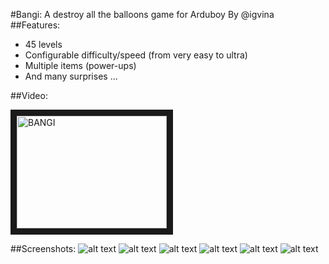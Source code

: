 #Bangi: A destroy all the balloons game for Arduboy
By @igvina
##Features:
* 45 levels
* Configurable difficulty/speed (from very easy to ultra)
* Multiple items (power-ups)
* And many surprises ...

##Video:

<a href="http://www.youtube.com/watch?feature=player_embedded&v=dAwyLROCn1s
" target="_blank"><img src="http://img.youtube.com/vi/dAwyLROCn1s/0.jpg" 
alt="BANGI" width="240" height="180" border="10" /></a>

##Screenshots:
![alt text](https://github.com/igvina/Bangi/blob/master/assets/screenshot0.png "Screenshot 0")
![alt text](https://github.com/igvina/Bangi/blob/master/assets/screenshot1.png "Screenshot 1")
![alt text](https://github.com/igvina/Bangi/blob/master/assets/screenshot2.png "Screenshot 2")
![alt text](https://github.com/igvina/Bangi/blob/master/assets/screenshot3.png "Screenshot 3")
![alt text](https://github.com/igvina/Bangi/blob/master/assets/screenshot4.png "Screenshot 4")
![alt text](https://github.com/igvina/Bangi/blob/master/assets/screenshot5.png "Screenshot 5")
